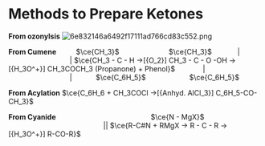 # Methods to Prepare Ketones
**From ozonylsis**
![6e832146a6492f17111ad766cd83c552.png](:/99901ed92f124cd38e45c6ae164dfce3)

**From Cumene**
${~~~~~~~~}$ $\ce{CH_3}$  ${~~~~~~~~~~~~~~~~~~~~~~~~}$$\ce{CH_3}$
${~~~~~~~~~~~}$ |	${~~~~~~~~~~~~~~~~~~~~~~~~~~~~~~}$ |
$\ce{CH_3 - C - H ->[{O_2}] CH_3 - C - O -OH ->[{H_3O^+}] CH_3COCH_3 (Propanone) + Phenol}$ 
${~~~~~~~~~~~~}$ | ${~~~~~~~~~~~~~~~~~~~~~~~~~~~~~~}$ |
${~~~~~~~~~~}$ $\ce{C_6H_5}$ ${~~~~~~~~~~~~~~~~~~~~}$ $\ce{C_6H_5}$ 

**From Acylation**
$\ce{C_6H_6 + CH_3COCl ->[{Anhyd. AlCl_3}] C_6H_5-CO-CH_3}$

**From Cyanide**
${~~~~~~~~~~~~~~~~~~~~~~~~~~~~~~~~~~~~~~~~~~~~~~}$ $\ce{N - MgX}$
${~~~~~~~~~~~~~~~~~~~~~~~~~~~~~~~~~~~~~~~~~~~~~~~}$ ||
$\ce{R-C#N + RMgX -> R - C - R ->[{H_3O^+}] R-CO-R}$
